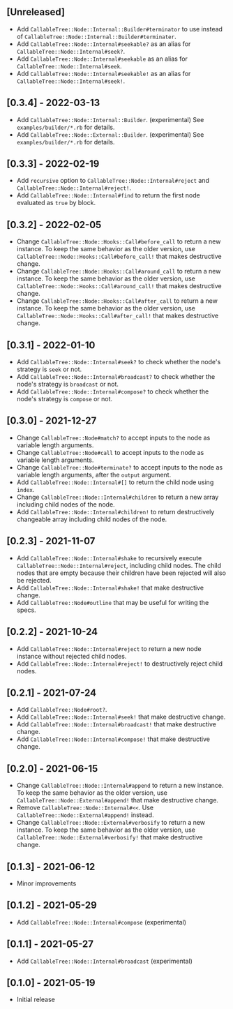 ## [Unreleased]

- Add `CallableTree::Node::Internal::Builder#terminator` to use instead of `CallableTree::Node::Internal::Builder#terminater`.
- Add `CallableTree::Node::Internal#seekable?` as an alias for `CallableTree::Node::Internal#seek?`.
- Add `CallableTree::Node::Internal#seekable` as an alias for `CallableTree::Node::Internal#seek`.
- Add `CallableTree::Node::Internal#seekable!` as an alias for `CallableTree::Node::Internal#seek!`.

## [0.3.4] - 2022-03-13

- Add `CallableTree::Node::Internal::Builder`. (experimental)
  See `examples/builder/*.rb` for details.
- Add `CallableTree::Node::External::Builder`. (experimental)
  See `examples/builder/*.rb` for details.

## [0.3.3] - 2022-02-19

- Add `recursive` option to `CallableTree::Node::Internal#reject` and `CallableTree::Node::Internal#reject!`.
- Add `CallableTree::Node::Internal#find` to return the first node evaluated as `true` by block.

## [0.3.2] - 2022-02-05

- Change `CallableTree::Node::Hooks::Call#before_call` to return a new instance.
  To keep the same behavior as the older version, use `CallableTree::Node::Hooks::Call#before_call!` that makes destructive change.
- Change `CallableTree::Node::Hooks::Call#around_call` to return a new instance.
  To keep the same behavior as the older version, use `CallableTree::Node::Hooks::Call#around_call!` that makes destructive change.
- Change `CallableTree::Node::Hooks::Call#after_call` to return a new instance.
  To keep the same behavior as the older version, use `CallableTree::Node::Hooks::Call#after_call!` that makes destructive change.

## [0.3.1] - 2022-01-10

- Add `CallableTree::Node::Internal#seek?` to check whether the node's strategy is `seek` or not.
- Add `CallableTree::Node::Internal#broadcast?` to check whether the node's strategy is `broadcast` or not.
- Add `CallableTree::Node::Internal#compose?` to check whether the node's strategy is `compose` or not.

## [0.3.0] - 2021-12-27

- Change `CallableTree::Node#match?` to accept inputs to the node as variable length arguments.
- Change `CallableTree::Node#call` to accept inputs to the node as variable length arguments.
- Change `CallableTree::Node#terminate?` to accept inputs to the node as variable length arguments, after the `output` argument.
- Add `CallableTree::Node::Internal#[]` to return the child node using `index`.
- Change `CallableTree::Node::Internal#children` to return a new array including child nodes of the node.
- Add `CallableTree::Node::Internal#children!` to return destructively changeable array including child nodes of the node.

## [0.2.3] - 2021-11-07

- Add `CallableTree::Node::Internal#shake` to recursively execute `CallableTree::Node::Internal#reject`, including child nodes. The child nodes that are empty because their children have been rejected will also be rejected.
- Add `CallableTree::Node::Internal#shake!` that make destructive change.
- Add `CallableTree::Node#outline` that may be useful for writing the specs.

## [0.2.2] - 2021-10-24

- Add `CallableTree::Node::Internal#reject` to return a new node instance without rejected child nodes.
- Add `CallableTree::Node::Internal#reject!` to destructively reject child nodes.

## [0.2.1] - 2021-07-24

- Add `CallableTree::Node#root?`.
- Add `CallableTree::Node::Internal#seek!` that make destructive change.
- Add `CallableTree::Node::Internal#broadcast!` that make destructive change.
- Add `CallableTree::Node::Internal#compose!` that make destructive change.

## [0.2.0] - 2021-06-15

- Change `CallableTree::Node::Internal#append` to return a new instance.
  To keep the same behavior as the older version, use `CallableTree::Node::External#append!` that make destructive change.
- Remove `CallableTree::Node::Internal#<<`. Use `CallableTree::Node::External#append!` instead.
- Change `CallableTree::Node::External#verbosify` to return a new instance.
  To keep the same behavior as the older version, use `CallableTree::Node::External#verbosify!` that make destructive change.

## [0.1.3] - 2021-06-12

- Minor improvements

## [0.1.2] - 2021-05-29

- Add `CallableTree::Node::Internal#compose` (experimental)

## [0.1.1] - 2021-05-27

- Add `CallableTree::Node::Internal#broadcast` (experimental)

## [0.1.0] - 2021-05-19

- Initial release
